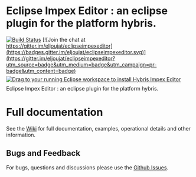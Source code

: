 # Eclipse Impex Editor : an eclipse plugin for the platform hybris. 

[![Build Status](https://travis-ci.org/eljoujat/eclipseimpexeditor.svg?branch=master)](https://travis-ci.org/eljoujat/eclipseimpexeditor)
[![Join the chat at https://gitter.im/eljoujat/eclipseimpexeditor](https://badges.gitter.im/eljoujat/eclipseimpexeditor.svg)](https://gitter.im/eljoujat/eclipseimpexeditor?utm_source=badge&utm_medium=badge&utm_campaign=pr-badge&utm_content=badge)
<br/>
<a href="http://marketplace.eclipse.org/marketplace-client-intro?mpc_install=2331084" class="drag" title="Drag to your running Eclipse workspace to install Hybris Impex Editor"><img src="http://marketplace.eclipse.org/sites/all/themes/solstice/_themes/solstice_marketplace/public/images/btn-install.png" alt="Drag to your running Eclipse workspace to install Hybris Impex Editor" style="position:relative;top:6px" /></a>


Eclipse Impex Editor : an eclipse plugin for the platform hybris. 

# Full documentation 

See the [Wiki](https://github.com/eljoujat/eclipseimpexeditor/wiki) for full documentation, examples, operational details and other information.


## Bugs and Feedback

For bugs, questions and discussions please use the [Github Issues](https://github.com/eljoujat/eclipseimpexeditor/issues).




